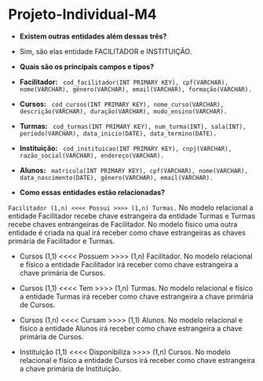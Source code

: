 # Projeto-Individual-M4

- **Existem outras entidades além dessas três?**
- Sim, são elas entidade FACILITADOR e INSTITUIÇÃO.

- **Quais são os principais campos e tipos?**

- **Facilitador:**
``` cod_facilitador(INT PRIMARY KEY), cpf(VARCHAR), nome(VARCHAR), gênero(VARCHAR), email(VARCHAR), formação(VARCHAR).```

- **Cursos:**
``` cod_cursos(INT PRIMARY KEY), nome_curso(VARCHAR), descrição(VARCHAR), duração(VARCHAR), modo_ensino(VARCHAR).```

- **Turmas:**
``` cod_turmas(INT PRIMARY KEY), num_turma(INT), sala(INT), período(VARCHAR), data_inicio(DATE), data_termino(DATE).```

- **Instituição:**
``` cod_instituicao(INT PRIMARY KEY), cnpj(VARCHAR), razão_social(VARCHAR), endereço(VARCHAR).```

- **Alunos:**
``` matricula(INT PRIMARY KEY), cpf(VARCHAR), nome(VARCHAR), data_nascimento(DATE), gênero(VARCHAR), email(VARCHAR).```

- **Como essas entidades estão relacionadas?**

```Facilitador (1,n) <<<< Possui >>>> (1,n) Turmas.``` No modelo relacional a entidade Facilitador recebe chave estrangeira da entidade Turmas e Turmas recebe chaves entrangeiras de Facilitador. No modelo físico uma outra entidade é criada na qual irá receber como chave estrangeiras as chaves primária de Facilitador e Turmas.

- Cursos (1,1) <<<< Possuem >>>> (1,n) Facilitador. No modelo relacional e físico a entidade Facilitador irá receber como chave estrangeira a chave primária de Cursos.

- Cursos (1,1) <<<< Tem >>>> (1,n) Turmas. No modelo relacional e físico a entidade Turmas irá receber como chave estrangeira a chave primária de Cursos.

- Cursos (1,n) <<<< Cursam >>>> (1,1) Alunos. No modelo relacional e físico a entidade Alunos irá receber como chave estrangeira a chave primária de Cursos.

- Instituição (1,1) <<<< Disponibiliza >>>> (1,n) Cursos. No modelo relacional e físico a entidade Cursos irá receber como chave estrangeira a chave primária de Instituição.
